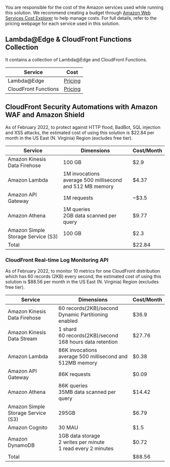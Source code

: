 You are responsible for the cost of the Amazon services used while running this solution. We recommend creating a budget through [Amazon Web Services Cost Explorer](http://aws.amazon.com/aws-cost-management/aws-cost-explorer/) to help manage costs. For full details, refer to the pricing webpage for each service used in this solution.
## Lambda@Edge & CloudFront Functions Collection

It contains a collection of Lambda@Edge and CloudFront Functions.

|  Service  | Cost  | 
|  ----  | ----  | 
| Lambda@Edge | [Pricing](https://aws.amazon.com/lambda/pricing/) | 
| CloudFront Functions | [Pricing](https://aws.amazon.com/cloudfront/pricing/) | 


## CloudFront Security Automations with Amazon WAF and Amazon Shield
 
As of February 2022, to protect against HTTP flood, BadBot, SQL injection and XSS attacks, the estimated cost of using this solution is $22.84 per month in the US East (N. Virginia) Region (excludes free tier).

|  Service  | Dimensions | Cost/Month | 
|  ----  | ----  | ----  |  
| Amazon Kinesis Data Firehose | 100 GB | $2.9 |
| Amazon Lambda | 1M invocations<br>average 500 millisecond and 512 MB memory | $4.37 |
| Amazon API Gateway | 1M requests | ~$3.5 |
| Amazon Athena | 1M queries<br>2GB data scanned per query | $9.77 |
| Amazon Simple Storage Service (S3) | 100 GB | $2.3 |
| Total |  | $22.84 |


### CloudFront Real-time Log Monitoring API
 
 As of February 2022, to monitor 10 metrics for one CloudFront distribution which has 60 records (2KB) every second, the estimated cost of using this solution is $88.56 per month in the US East (N. Virginia) Region (excludes free tier).


|  Service  | Dimensions | Cost/Month | 
|  ----  | ----  | ----  |  
| Amazon Kinesis Data Firehose | 60 records(2KB)/second<br>Dynamic Partitioning enabled | $36.9 |
| Amazon Kinesis Data Stream | 1 shard<br>60 records(2KB)/second<br>168 hours data retention | $27.76 |
| Amazon Lambda | 86K invocations<br>average 500 millisecond and 512MB memory | $0.38 |
| Amazon API Gateway | 86K requests | $0.09 |
| Amazon Athena | 86K queries<br>35MB data scanned per query | $14.42 |
| Amazon Simple Storage Service (S3) | 295GB | $6.79 |
| Amazon Cognito | 30 MAU | $1.5 |
| Amazon DynamoDB | 1GB data storage<br>2 writes per minute<br>1 read every 2 minutes | $0.72 |
| Total |  | $88.56 |

